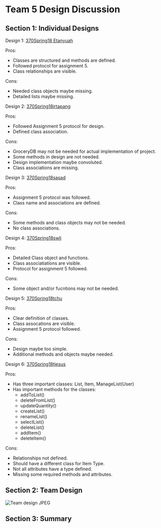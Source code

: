 # Team 5 Design Discussion

## Section 1: Individual Designs
Design 1: [370Spring18 Etanyuah](https://github.com/qc-se-spring2018/370Spring18Team5/blob/master/GroupProject/Design-Individual/370Spring18%20Etanyauh/design.PNG)

Pros:  
* Classes are structured and methods are defined.
* Followed protocol for assignment 5.
* Class relationships are visible.


Cons:
* Needed class objects maybe missing.
* Detailed lists maybe missing.

Design 2: [370Spring18jrtapang](https://github.com/qc-se-spring2018/370Spring18Team5/blob/master/GroupProject/Design-Individual/370Spring18jrtapang/design.pdf)

Pros:
* Followed Assignment 5 protocol for design.
* Defined class association.

Cons:
* GroceryDB may not be needed for actual implementation of project.
* Some methods in design are not needed.
* Design implementation maybe convoluted.
* Class associations are missing.

Design 3: [370Spring18sasad](https://github.com/qc-se-spring2018/370Spring18Team5/blob/master/GroupProject/Design-Individual/370Spring18sasad/design.pdf)

Pros:

* Assignment 5 protocol was followed.
* Class name and associations are defined.

Cons:

* Some methods and class objects may not be needed.
* No class associations.

Design 4: [370Spring18swli](https://github.com/qc-se-spring2018/370Spring18Team5/blob/master/GroupProject/Design-Individual/370Spring18swli/design.pdf)

Pros:

* Detailed Class object and functions.
* Class associatiations are visible.
* Protocol for assignment 5 followed.

Cons:

* Some object and/or fucntions may not be needed.

Design 5: [370Spring18tchu](https://github.com/qc-se-spring2018/370Spring18Team5/blob/master/GroupProject/Design-Individual/370Spring18tchu/design.pdf)

Pros:

* Clear definition of classes.
* Class assocations are visible.
* Assignment 5 protocol followed.

Cons:
* Design maybe too simple.
* Additional methods and objects maybe needed.

Design 6: [370Spring18tjesus](https://github.com/qc-se-spring2018/370Spring18Team5/blob/master/GroupProject/Design-Individual/370Spring18tjesus/design.pdf)

Pros:
* Has three important classes: List, Item, ManageList(User)
* Has important methods for the classes:
  * addToList()
  * deleteFromList()
  * updateQuantity()
  * createList()
  * renameList()
  * selectList()
  * deleteList()
  * addItem()
  * deleteItem()

Cons:
* Relationships not defined.
* Should have a different class for Item Type.
* Not all attributes have a type defined.
* Missing some required methods and attributes.

## Section 2: Team Design

![Team design JPEG](https://github.com/qc-se-spring2018/370Spring18Team5/blob/master/GroupProject/Design-Team/Grocery%20List%201.1.jpeg)

## Section 3: Summary
